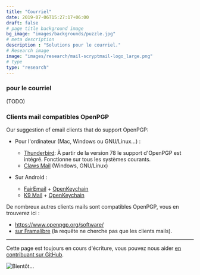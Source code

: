```yaml
---
title: "Courriel"
date: 2019-07-06T15:27:17+06:00
draft: false
# page title background image
bg_image: "images/backgrounds/puzzle.jpg"
# meta description
description : "Solutions pour le courriel."
# Research image
image: "images/research/mail-scryptmail-logo_large.png"
# type
type: "research"
---
```


### pour le courriel

(TODO)

### Clients mail compatibles OpenPGP

Our suggestion of email clients that do support OpenPGP:

- Pour l'ordinateur (Mac, Windows ou GNU/Linux…)&nbsp;:
  - [Thunderbird](https://www.thunderbird.net/fr/): À partir de la version 78 le support d'OpenPGP est intégré. Fonctionne sur tous les systèmes courants.
  - [Claws Mail](https://claws-mail.org/) (Windows, GNU/Linux)

- Sur Android&nbsp;:
  - [FairEmail](https://email.faircode.eu/) + [OpenKeychain](https://www.openkeychain.org/)
  - [K9 Mail](https://k9mail.github.io/) + [OpenKeychain](https://www.openkeychain.org/)


De nombreux autres clients mails sont compatibles OpenPGP, vous en trouverez ici&nbsp;:

- https://www.openpgp.org/software/
- [sur Framalibre](https://framalibre.org/recherche-par-crit-res?keys=pgp+OR+gpg) (la requête ne cherche pas que les clients mails).

---

Cette page est toujours en cours d'écriture, vous pouvez nous aider [en contribuant sur GitHub](https://github.com/foopgp/foopgp-hugowebsite/blob/test/content/french/research/theme-email.md).

![Bientôt…](/images/comingsoon.jpg)
